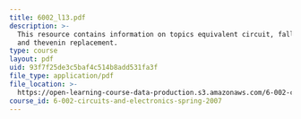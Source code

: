```yaml
---
title: 6002_l13.pdf
description: >-
  This resource contains information on topics equivalent circuit, falling delay
  and thevenin replacement.
type: course
layout: pdf
uid: 93f7f25de3c5baf4c514b8add531fa3f
file_type: application/pdf
file_location: >-
  https://open-learning-course-data-production.s3.amazonaws.com/6-002-circuits-and-electronics-spring-2007/93f7f25de3c5baf4c514b8add531fa3f_6002_l13.pdf
course_id: 6-002-circuits-and-electronics-spring-2007
---
```

